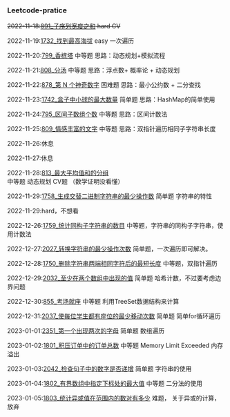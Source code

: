 ### Leetcode-pratice
~~2022-11-18:[891_子序列宽度之和](Temp/leetcode/editor/cn/P891_SumOfSubsequenceWidths.java)  hard CV~~

2022-11-19:[1732_找到最高海拔](Temp/leetcode/editor/cn/P1732_FindTheHighestAltitude.java) easy 一次遍历

2022-11-20:[799_香槟塔](Temp/leetcode/editor/cn/P799_ChampagneTower.java)  中等题 思路：动态规划+模拟流程

2022-11-21:[808_分汤](Temp/leetcode/editor/cn/P808_SoupServings.java) 中等题 思路：浮点数+ 概率论 + 动态规划

2022-11-22:[878_第 N 个神奇数字](Temp/leetcode/editor/cn/P878_NthMagicalNumber.java) 困难题 思路：最小公约数 + 二分查找

2022-11-23:[1742_盒子中小球的最大数量](Temp/leetcode/editor/cn/P1742_MaximumNumberOfBallsInABox.java) 简单题 思路：HashMap的简单使用

2022-11-24:[795_区间子数组个数](Temp/leetcode/editor/cn/P795_NumberOfSubarraysWithBoundedMaximum.java) 中等题 思路：区间计数法

2022-11-25:[809_情感丰富的文字](Temp/leetcode/editor/cn/P809_ExpressiveWords.java) 中等题 思路：双指针遍历相同子字符串长度

2022-11-26:休息

2022-11-27:休息

2022-11-28:[813_最大平均值和的分组](Temp/leetcode/editor/cn/P813_LargestSumOfAverages.java) 中等题 动态规划 CV题 （数学证明没看懂）

2022-11-29:[1758_生成交替二进制字符串的最少操作数](Temp/leetcode/editor/cn/P1758_MinimumChangesToMakeAlternatingBinaryString.java) 简单题 字符串的特性

2022-11-29:hard，不想看

2022-12-26:[1759_统计同构子字符串的数目](Temp/leetcode/editor/cn/P1759_CountNumberOfHomogenousSubstrings.java) 中等题，字符串的同构子字符串，使用计数法

2022-12-27:[2027_转换字符串的最少操作次数](Temp/leetcode/editor/cn/P2027_MinimumMovesToConvertString.java) 简单题，一次遍历即可解决。

2022-12-28:[1750_删除字符串两端相同字符后的最短长度](Temp/leetcode/editor/cn/P1750_MinimumLengthOfStringAfterDeletingSimilarEnds.java) 中等题，双指针遍历

2022-12-29:[2032_至少在两个数组中出现的值](Temp/leetcode/editor/cn/P2032_TwoOutOfThree.java) 简单题 哈希计数，不过要考虑边界问题

2022-12-30:[855_考场就座](Temp/leetcode/editor/cn/P855_ExamRoom.java) 中等题 利用TreeSet数据结构来计算

2022-12-31:[2037_使每位学生都有座位的最少移动次数](Temp/leetcode/editor/cn/P2037_MinimumNumberOfMovesToSeatEveryone.java) 简单题 简单for循环遍历

2023-01-01:[2351_第一个出现两次的字母](Temp/leetcode/editor/cn/P2351_FirstLetterToAppearTwice.java) 简单题 数组遍历

2023-01-02:[1801_积压订单中的订单总数](Temp/leetcode/editor/cn/P1801_NumberOfOrdersInTheBacklog.java) 中等题 Memory Limit Exceeded 内存溢出

2023-01-03:[2042_检查句子中的数字是否递增](Temp/leetcode/editor/cn/P2042_CheckIfNumbersAreAscendingInASentence.java) 简单题 字符串的使用

2023-01-04:[1802_有界数组中指定下标处的最大值](Temp/leetcode/editor/cn/P1802_MaximumValueAtAGivenIndexInABoundedArray.java) 中等题 二分法的使用

2023-01-05:[1803_统计异或值在范围内的数对有多少](Temp/leetcode/editor/cn/P1803_CountPairsWithXorInARange.java) 难题， 关于异或的计算， 放弃